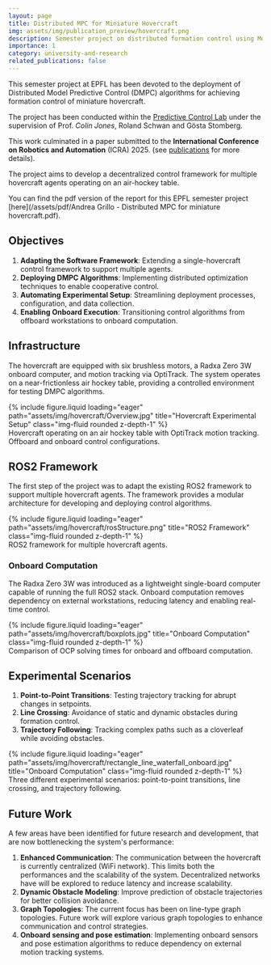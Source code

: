 ```yaml
---
layout: page
title: Distributed MPC for Miniature Hovercraft
img: assets/img/publication_preview/hovercraft.png 
description: Semester project on distributed formation control using Model Predictive Control (DMPC), culminating in a paper for ICRA 2025.
importance: 1
category: university-and-research
related_publications: false
---
```


This semester project at EPFL has been devoted to the deployment of Distributed Model Predictive Control (DMPC) algorithms for achieving formation control of miniature hovercraft. 

The project has been conducted within the [Predictive Control Lab](https://www.epfl.ch/labs/la3/) under the supervision of Prof. *Colin Jones*, Roland Schwan and Gösta Stomberg. 

This work culminated in a paper submitted to the **International Conference on Robotics and Automation** (ICRA) 2025. (see [publications](/publications) for more details).

The project aims to develop a decentralized control framework for multiple hovercraft agents operating on an air-hockey table.

You can find the pdf version of the report for this EPFL semester project [here](/assets/pdf/Andrea Grillo - Distributed MPC for miniature hovercraft.pdf).

## Objectives

1. **Adapting the Software Framework**: Extending a single-hovercraft control framework to support multiple agents.
2. **Deploying DMPC Algorithms**: Implementing distributed optimization techniques to enable cooperative control.
3. **Automating Experimental Setup**: Streamlining deployment processes, configuration, and data collection.
4. **Enabling Onboard Execution**: Transitioning control algorithms from offboard workstations to onboard computation.


## Infrastructure

The hovercraft are equipped with six brushless motors, a Radxa Zero 3W onboard computer, and motion tracking via OptiTrack. The system operates on a near-frictionless air hockey table, providing a controlled environment for testing DMPC algorithms.

<div class="row justify-content-center">
    <div class="col-sm-6 mt-3 mt-md-0">
        {% include figure.liquid loading="eager" path="assets/img/hovercraft/Overview.jpg" title="Hovercraft Experimental Setup" class="img-fluid rounded z-depth-1" %}
    </div>
</div>
<div class="caption">
    Hovercraft operating on an air hockey table with OptiTrack motion tracking. Offboard and onboard control configurations.
</div>

## ROS2 Framework
The first step of the project was to adapt the existing ROS2 framework to support multiple hovercraft agents. The framework provides a modular architecture for developing and deploying control algorithms.

<div class="row">
    <div class="col-sm mt-3 mt-md-0">
        {% include figure.liquid loading="eager" path="assets/img/hovercraft/rosStructure.png" title="ROS2 Framework" class="img-fluid rounded z-depth-1" %}
    </div>
</div>
<div class="caption">
    ROS2 framework for multiple hovercraft agents.
</div>


### Onboard Computation

The Radxa Zero 3W was introduced as a lightweight single-board computer capable of running the full ROS2 stack. Onboard computation removes dependency on external workstations, reducing latency and enabling real-time control.


<div class="row">
    <div class="col-sm mt-3 mt-md-0">
        {% include figure.liquid loading="eager" path="assets/img/hovercraft/boxplots.jpg" title="Onboard Computation" class="img-fluid rounded z-depth-1" %}
    </div>
</div>
<div class="caption">
    Comparison of OCP solving times for onboard and offboard computation.
</div>


## Experimental Scenarios

1. **Point-to-Point Transitions**: Testing trajectory tracking for abrupt changes in setpoints.
2. **Line Crossing**: Avoidance of static and dynamic obstacles during formation control.
3. **Trajectory Following**: Tracking complex paths such as a cloverleaf while avoiding obstacles.
   
<div class="row">
    <div class="col-sm mt-3 mt-md-0">
        {% include figure.liquid loading="eager" path="assets/img/hovercraft/rectangle_line_waterfall_onboard.jpg" title="Onboard Computation" class="img-fluid rounded z-depth-1" %}
    </div>
</div>
<div class="caption">
    Three different experimental scenarios: point-to-point transitions, line crossing, and trajectory following.
</div>

## Future Work
A few areas have been identified for future research and development, that are now bottlenecking the system's performance:
1. **Enhanced Communication**: The communication between the hovercraft is currently centralized (WiFi network). This limits both the performances and the scalability of the system. Decentralized networks have will be explored to reduce latency and increase scalability.
2. **Dynamic Obstacle Modeling**: Improve prediction of obstacle trajectories for better collision avoidance.
3. **Graph Topologies**: The current focus has been on line-type graph topologies. Future work will explore various graph topologies to enhance communication and control strategies.
4. **Onboard sensing and pose estimation**: Implementing onboard sensors and pose estimation algorithms to reduce dependency on external motion tracking systems.